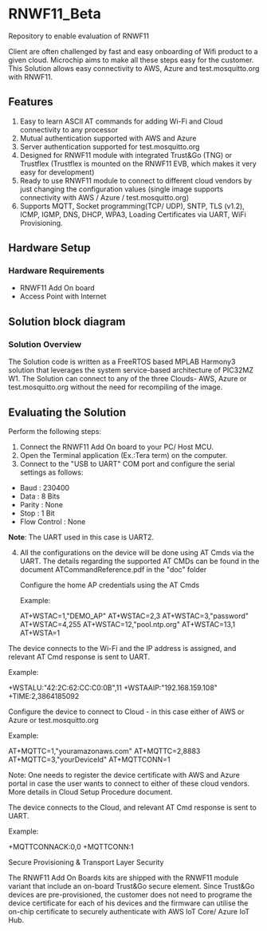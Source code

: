 # RNWF11_Beta
Repository to enable evaluation of RNWF11

Client are often challenged by fast and easy onboarding of Wifi product to a given cloud. Microchip aims to make all these steps easy for the customer. This Solution allows easy connectivity to AWS, Azure and test.mosquitto.org with RNWF11.

## Features

1. Easy to learn ASCII AT commands for adding Wi-Fi and Cloud connectivity to any processor
2. Mutual authentication supported with AWS and Azure
3. Server authentication supported for test.mosquitto.org
4. Designed for RNWF11 module with integrated Trust&Go (TNG) or Trustflex (Trustflex is mounted on the RNWF11 EVB, which makes it very easy for development)
5. Ready to use RNWF11 module to connect to different cloud vendors by just changing the configuration values (single image supports connectivity with AWS / Azure / test.mosquitto.org)
6. Supports MQTT, Socket programming(TCP/ UDP), SNTP, TLS (v1.2), ICMP, IGMP, DNS, DHCP, WPA3, Loading Certificates via UART, WiFi Provisioning.
    
## Hardware Setup
### Hardware Requirements

- RNWF11 Add On board
- Access Point with Internet

## Solution block diagram
### Solution Overview

The Solution code is written as a FreeRTOS based MPLAB Harmony3 solution that leverages the system service-based architecture of PIC32MZ W1. The Solution can connect to any of the three Clouds- AWS, Azure or test.mosquitto.org without the need for recompiling of the image.

## Evaluating the Solution

Perform the following steps:

1. Connect the RNWF11 Add On board to your PC/ Host MCU.
2. Open the Terminal application (Ex.:Tera term) on the computer.
3. Connect to the "USB to UART" COM port and configure the serial settings as follows:
- Baud : 230400
- Data : 8 Bits
- Parity : None
- Stop : 1 Bit
- Flow Control : None

**Note**: The UART used in this case is UART2.

4. All the configurations on the device will be done using AT Cmds via the UART. The details regarding the supported AT CMDs can be found in the document ATCommandReference.pdf in the "doc" folder

    Configure the home AP credentials using the AT Cmds

    Example:

     AT+WSTAC=1,"DEMO_AP"
     AT+WSTAC=2,3
     AT+WSTAC=3,"password"
     AT+WSTAC=4,255
     AT+WSTAC=12,"pool.ntp.org"
     AT+WSTAC=13,1
     AT+WSTA=1

The device connects to the Wi-Fi and the IP address is assigned, and relevant AT Cmd response is sent to UART.

Example:

+WSTALU:"42:2C:62:CC:C0:0B",11
+WSTAAIP:"192.168.159.108"
+TIME:2,3864185092

Configure the device to connect to Cloud - in this case either of AWS or Azure or test.mosquitto.org

Example:

AT+MQTTC=1,"youramazonaws.com"
AT+MQTTC=2,8883
AT+MQTTC=3,"yourDeviceId"
AT+MQTTCONN=1

Note: One needs to register the device certificate with AWS and Azure portal in case the user wants to connect to either of these cloud vendors. More details in Cloud Setup Procedure document.

The device connects to the Cloud, and relevant AT Cmd response is sent to UART.

Example:

 +MQTTCONNACK:0,0
 +MQTTCONN:1

Secure Provisioning & Transport Layer Security

The RNWF11 Add On Boards kits are shipped with the RNWF11 module variant that include an on-board Trust&Go secure element. Since Trust&Go devices are pre-provisioned, the customer does not need to programe the device certificate for each of his devices and the firmware can utilise the on-chip certificate to securely authenticate with AWS IoT Core/ Azure IoT Hub.
